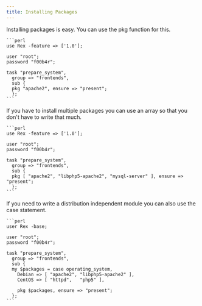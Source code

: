 ```yaml
---
title: Installing Packages
---
```


Installing packages is easy. You can use the pkg function for this.

    ```perl
    use Rex -feature => ['1.0'];
    
    user "root";
    password "f00b4r";
    
    task "prepare_system",
      group => "frontends",
      sub {
      pkg "apache2", ensure => "present";
      };
    ```

If you have to install multiple packages you can use an array so that you don't have to write that much.

    ```perl
    use Rex -feature => ['1.0'];
    
    user "root";
    password "f00b4r";
    
    task "prepare_system",
      group => "frontends",
      sub {
      pkg [ "apache2", "libphp5-apache2", "mysql-server" ], ensure => "present";
      };
    ```

If you need to write a distribution independent module you can also use the case statement.

    ```perl
    user Rex -base;
    
    user "root";
    password "f00b4r";
    
    task "prepare_system",
      group => "frontends",
      sub {
      my $packages = case operating_system,
        Debian => [ "apache2", "libphp5-apache2" ],
        CentOS => [ "httpd",   "php5" ],
    
        pkg $packages, ensure => "present";
      };
    ```
